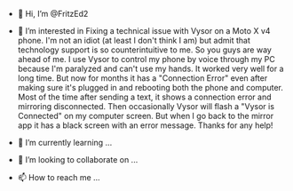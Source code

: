 - 👋 Hi, I’m @FritzEd2
- 👀 I’m interested in Fixing a technical issue with Vysor on a Moto X v4 phone. I'm not an idiot (at least I don't think I am) but admit that technology support is so counterintuitive to me. So you guys are way ahead of me. I use Vysor to control my phone by voice through my PC because I'm paralyzed and can't use my hands. It worked very well for a long time. But now for months it has a "Connection Error" even after making sure it's plugged in and rebooting both the phone and computer. Most of the time after sending a text, it shows a connection error and mirroring disconnected. Then occasionally Vysor will flash a "Vysor is Connected" on my computer screen. But when I go back to the mirror app it has a black screen with an error message. Thanks for any help!

- 🌱 I’m currently learning ...
- 💞️ I’m looking to collaborate on ...
- 📫 How to reach me ...

<!---
FritzEd2/FritzEd2 is a ✨ special ✨ repository because its `README.md` (this file) appears on your GitHub profile.
You can click the Preview link to take a look at your changes.
--->
